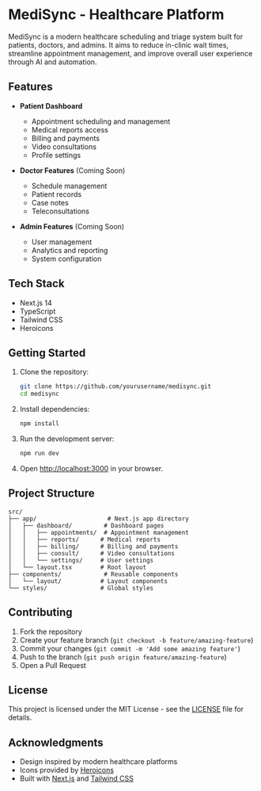 # MediSync - Healthcare Platform

MediSync is a modern healthcare scheduling and triage system built for patients, doctors, and admins. It aims to reduce in-clinic wait times, streamline appointment management, and improve overall user experience through AI and automation.

## Features

- **Patient Dashboard**
  - Appointment scheduling and management
  - Medical reports access
  - Billing and payments
  - Video consultations
  - Profile settings

- **Doctor Features** (Coming Soon)
  - Schedule management
  - Patient records
  - Case notes
  - Teleconsultations

- **Admin Features** (Coming Soon)
  - User management
  - Analytics and reporting
  - System configuration

## Tech Stack

- Next.js 14
- TypeScript
- Tailwind CSS
- Heroicons

## Getting Started

1. Clone the repository:
   ```bash
   git clone https://github.com/yourusername/medisync.git
   cd medisync
   ```

2. Install dependencies:
   ```bash
   npm install
   ```

3. Run the development server:
   ```bash
   npm run dev
   ```

4. Open [http://localhost:3000](http://localhost:3000) in your browser.

## Project Structure

```
src/
├── app/                    # Next.js app directory
│   ├── dashboard/         # Dashboard pages
│   │   ├── appointments/  # Appointment management
│   │   ├── reports/      # Medical reports
│   │   ├── billing/      # Billing and payments
│   │   ├── consult/      # Video consultations
│   │   └── settings/     # User settings
│   └── layout.tsx        # Root layout
├── components/            # Reusable components
│   └── layout/           # Layout components
└── styles/               # Global styles
```

## Contributing

1. Fork the repository
2. Create your feature branch (`git checkout -b feature/amazing-feature`)
3. Commit your changes (`git commit -m 'Add some amazing feature'`)
4. Push to the branch (`git push origin feature/amazing-feature`)
5. Open a Pull Request

## License

This project is licensed under the MIT License - see the [LICENSE](LICENSE) file for details.

## Acknowledgments

- Design inspired by modern healthcare platforms
- Icons provided by [Heroicons](https://heroicons.com/)
- Built with [Next.js](https://nextjs.org/) and [Tailwind CSS](https://tailwindcss.com/) 